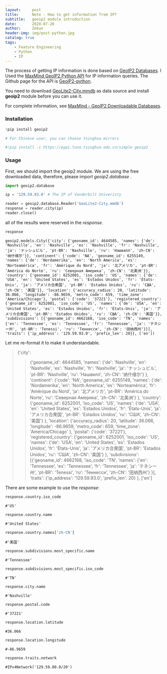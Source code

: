 ```yaml
---
layout:     post
title:      Note - How to get information from IP?
subtitle:   geoip2 module introduction
date:       2020-07-20
author:     Zekun
header-img: img/post-python.jpg
catalog: true
tags:
    - Feature Engineering
    - Python
    - IP
---
```



The process of getting IP information is done based on [GeoIP2 Databases](https://www.maxmind.com/en/geoip2-databases). I Used the [MaxMind GeoIP2 Python API](https://geoip2.readthedocs.io/en/latest/) for IP information queries. The Github page for the API is [GeoIP2-python](https://github.com/maxmind/GeoIP2-python).

You need to download [GeoLite2-City.mmdb](https://github.com/waittim/waittim.github.io/raw/master/gallery/GeoLite2-City.mmdb) as data source and install **geoip2** module before you can use it.

For complete information, see [MaxMind - GeoIP2 Downloadable Databases](https://dev.maxmind.com/geoip/geoip2/downloadable/).

### Installation


```python
!pip install geoip2

# For Chinese user, you can choose tsinghua mirrors

#!pip install -i https://pypi.tuna.tsinghua.edu.cn/simple geoip2
```

### Usage

First, we should import the geoip2 module.
We are using the free downloaded data, therefore, please import *geoip2.database* .


```python
import geoip2.database
```


```python
ip = '129.59.93.0' # The IP of Vanderbilt Univeristy

reader = geoip2.database.Reader('GeoLite2-City.mmdb')
response = reader.city(ip)
reader.close()
```

all of the results were reserved in the *response*.


```python
response
```




    geoip2.models.City({'city': {'geoname_id': 4644585, 'names': {'de': 'Nashville', 'en': 'Nashville', 'es': 'Nashville', 'fr': 'Nashville', 'ja': 'ナッシュビル', 'pt-BR': 'Nashville', 'ru': 'Нашвилл', 'zh-CN': '纳什维尔'}}, 'continent': {'code': 'NA', 'geoname_id': 6255149, 'names': {'de': 'Nordamerika', 'en': 'North America', 'es': 'Norteamérica', 'fr': 'Amérique du Nord', 'ja': '北アメリカ', 'pt-BR': 'América do Norte', 'ru': 'Северная Америка', 'zh-CN': '北美洲'}}, 'country': {'geoname_id': 6252001, 'iso_code': 'US', 'names': {'de': 'USA', 'en': 'United States', 'es': 'Estados Unidos', 'fr': 'États-Unis', 'ja': 'アメリカ合衆国', 'pt-BR': 'Estados Unidos', 'ru': 'США', 'zh-CN': '美国'}}, 'location': {'accuracy_radius': 20, 'latitude': 36.066, 'longitude': -86.9659, 'metro_code': 659, 'time_zone': 'America/Chicago'}, 'postal': {'code': '37221'}, 'registered_country': {'geoname_id': 6252001, 'iso_code': 'US', 'names': {'de': 'USA', 'en': 'United States', 'es': 'Estados Unidos', 'fr': 'États-Unis', 'ja': 'アメリカ合衆国', 'pt-BR': 'Estados Unidos', 'ru': 'США', 'zh-CN': '美国'}}, 'subdivisions': [{'geoname_id': 4662168, 'iso_code': 'TN', 'names': {'en': 'Tennessee', 'es': 'Tennessee', 'fr': 'Tennessee', 'ja': 'テネシー州', 'pt-BR': 'Tenessi', 'ru': 'Теннесси', 'zh-CN': '田纳西州'}}], 'traits': {'ip_address': '129.59.93.0', 'prefix_len': 20}}, ['en'])



Let me re-format it to make it understandable.


> {'city': 
> > {'geoname_id': 4644585, 
> > 'names': {'de': 'Nashville', 'en': 'Nashville', 'es': 'Nashville', 'fr': 'Nashville', 'ja': 'ナッシュビル', 'pt-BR': 'Nashville', 'ru': 'Нашвилл', 'zh-CN': '纳什维尔'}
> >  }, 
> 'continent': 
> > {'code': 'NA', 
> >  'geoname_id': 6255149, 
> >  'names': {'de': 'Nordamerika', 'en': 'North America', 'es': 'Norteamérica', 'fr': 'Amérique du Nord', 'ja': '北アメリカ', 'pt-BR': 'América do Norte', 'ru': 'Северная Америка', 'zh-CN': '北美洲'}
> >  }, 
> 'country': 
> > {'geoname_id': 6252001, 
> >  'iso_code': 'US', 
> >  'names': {'de': 'USA', 'en': 'United States', 'es': 'Estados Unidos', 'fr': 'États-Unis', 'ja': 'アメリカ合衆国', 'pt-BR': 'Estados Unidos', 'ru': 'США', 'zh-CN': '美国'}
> >  }, 
> 'location': 
> > {'accuracy_radius': 20, 
> >  'latitude': 36.066, 
> >  'longitude': -86.9659, 
> >  'metro_code': 659, 
> >  'time_zone': 'America/Chicago'
> >  }, 
> 'postal': 
> > {'code': '37221'}, 
> 'registered_country': 
> > {'geoname_id': 6252001, 
> >  'iso_code': 'US', 
> >  'names': {'de': 'USA', 'en': 'United States', 'es': 'Estados Unidos', 'fr': 'États-Unis', 'ja': 'アメリカ合衆国', 'pt-BR': 'Estados Unidos', 'ru': 'США', 'zh-CN': '美国'}
> >  }, 
> 'subdivisions': 
> > [{'geoname_id': 4662168, 
> >  'iso_code': 'TN', 
> >  'names': {'en': 'Tennessee', 'es': 'Tennessee', 'fr': 'Tennessee', 'ja': 'テネシー州', 'pt-BR': 'Tenessi', 'ru': 'Теннесси', 'zh-CN': '田纳西州'}
> >  }],
> 'traits': {'ip_address': '129.59.93.0', 'prefix_len': 20}
> }, 
> ['en']


There are some example to use the *response*:


```python
response.country.iso_code
```
```
#'US'
```



```python
response.country.name
```
```
#'United States'
```



```python
response.country.names['zh-CN']
```
```
#'美国'
```



```python
response.subdivisions.most_specific.name
```
```
#'Tennessee'
```



```python
response.subdivisions.most_specific.iso_code
```
```
#'TN'
```



```python
response.city.name
```
```
#'Nashville'
```



```python
response.postal.code
```
```
#'37221'
```



```python
response.location.latitude
```
```
#36.066
```



```python
response.location.longitude
```
```
#-86.9659
```



```python
response.traits.network
```
```
#IPv4Network('129.59.80.0/20')
```


